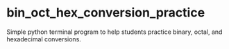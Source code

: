 # bin_oct_hex_conversion_practice
Simple python terminal program to help students practice binary, octal, and hexadecimal conversions. 

